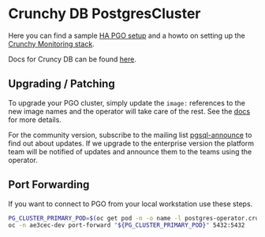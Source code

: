 # Crunchy DB PostgresCluster

Here you can find a sample [HA PGO setup](high-availablility/) and a howto on setting up the [Crunchy Monitoring stack](monitoring/).

Docs for Cruncy DB can be found [here](https://access.crunchydata.com/documentation/postgres-operator/v5/).

## Upgrading / Patching

To upgrade your PGO cluster, simply update the `image:` references to the new image names and the operator will take care of the rest. See the [docs](https://access.crunchydata.com/documentation/postgres-operator/5.0.3/tutorial/update-cluster/) for more details.

For the community version, subscribe to the mailing list [pgsql-announce](https://lists.postgresql.org/manage/) to find out about updates. If we upgrade to the enterprise version the platform team will be notified of updates and announce them to the teams using the operator.

## Port Forwarding

If you want to connect to PGO from your local workstation use these steps.

```bash
PG_CLUSTER_PRIMARY_POD=$(oc get pod -n -o name -l postgres-operator.crunchydata.com/cluster=,postgres-operator.crunchydata.com/role=master)
oc -n ae3cec-dev port-forward "${PG_CLUSTER_PRIMARY_POD}" 5432:5432
```
